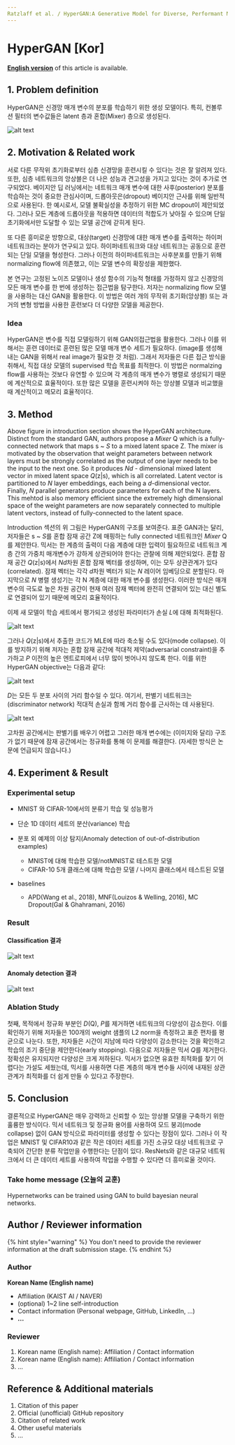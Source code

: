 ```yaml
---
Ratzlaff et al. / HyperGAN:A Generative Model for Diverse, Performant Neural Networks / ICML19
---
```


#  HyperGAN \[Kor\]

[**English version**](./icml-2021-hypergan-eng.md) of this article is available.

##  1. Problem definition

HyperGAN은 신경망 매개 변수의 분포를 학습하기 위한 생성 모델이다. 특히, 컨볼루션 필터의 변수값들은 latent 층과 혼합(Mixer) 층으로 생성된다.

![alt text](../../.gitbook/assets/17/Screen%20Shot%202021-10-24%20at%207.17.22%20PM.png)

## 2. Motivation & Related work

서로 다른 무작위 초기화로부터 심층 신경망을 훈련시킬 수 있다는 것은 잘 알려져 있다. 또한, 심층 네트워크의 앙상블은 더 나은 성능과 견고성을 가지고 있다는 것이 추가로 연구되었다. 베이지안 딥 러닝에서는 네트워크 매개 변수에 대한 사후(posterior) 분포를 학습하는 것이 중요한 관심사이며, 드롭아웃은(dropout) 베이지안 근사를 위해 일반적으로 사용된다. 한 예시로서, 모델 불확실성을 추정하기 위한 MC dropout이 제안되었다. 그러나 모든 계층에 드롭아웃을 적용하면 데이터의 적합도가 낮아질 수 있으며 단일 초기화에서만 도달할 수 있는 모델 공간에 갇히게 된다.

또 다른 흥미로운 방향으로, 대상(target) 신경망에 대한 매개 변수를 출력하는 하이퍼 네트워크라는 분야가 연구되고 있다. 하이퍼네트워크와 대상 네트워크는 공동으로 훈련되는 단일 모델을 형성한다. 그러나 이전의 하이퍼네트워크는 사후분포를 만들기 위해 normalizing flow에 의존했고, 이는 모델 변수의 확장성을 제한했다.

본 연구는 고정된 노이즈 모델이나 생성 함수의 기능적 형태를 가정하지 않고 신경망의 모든 매개 변수를 한 번에 생성하는 접근법을 탐구한다. 저자는 normalizing flow 모델을 사용하는 대신 GAN을 활용한다. 이 방법은 여러 개의 무작위 초기화(앙상블) 또는 과거의 변형 방법을 사용한 훈련보다 더 다양한 모델을 제공한다.

### Idea

HyperGAN은 변수를 직접 모델링하기 위해 GAN의접근법을 활용한다. 그러나 이를 위해서는 훈련 데이터로 훈련된 많은 모델 매개 변수 세트가 필요하다. (image를 생성해내는 GAN을 위해서 real image가 필요한 것 처럼). 그래서 저자들은 다른 접근 방식을 취해서, 직접 대상 모델의 supervised 학습 목표를 최적한다. 이 방법은 normalzing flow를 사용하는 것보다 유연할 수 있으며 각 계층의 매개 변수가 병렬로 생성되기 때문에 계산적으로 효율적이다. 또한 많은 모델을 훈련시켜야 하는 앙상블 모델과 비교했을 때 계산적이고 메모리 효율적이다.

## 3. Method

Above figure in introduction section shows the HyperGAN architecture.
Distinct from the standard GAN, authors propose a *Mixer* Q which is a fully-connected network that maps s ~ *S* to a mixed latent space Z. The mixer is motivated by the observation that weight parameters between network layers must be strongly correlated as the output of one layer needs to be the input to the next one. So it produces *Nd* - dimensional mixed latent vector in mixed latent space *Q*(z|s), which is all correlated. Latent vector is partitioned to *N* layer embeddings, each being a *d*-dimensional vector. Finally, *N* parallel generators produce parameters for each of the N layers. This mehtod is also memory efficient since the extremely high dimensional space of the weight parameters are now separately connected to multiple latent vectors, instead of fully-connected to the latent space.

Introduction 섹션의 위 그림은 HyperGAN의 구조를 보여준다. 표준 GAN과는 달리, 저자들은 s ~ *S*를 혼합 잠재 공간 Z에 매핑하는 fully connected 네트워크인 *Mixer* Q를 제안한다. 믹서는 한 계층의 출력이 다음 계층에 대한 입력이 필요하므로 네트워크 계층 간의 가중치 매개변수가 강하게 상관되어야 한다는 관찰에 의해 제안되었다. 혼합 잠재 공간 *Q*(z|s)에서 *Nd*차원 혼합 잠재 벡터를 생성하며, 이는 모두 상관관계가 있다(correlated). 잠재 벡터는 각각 *d*차원 벡터가 되는 *N* 레이어 임베딩으로 분할된다. 마지막으로 *N* 병렬 생성기는 각 N 계층에 대한 매개 변수를 생성한다. 이러한 방식은 매개변수의 극도로 높은 차원 공간이 현재 여러 잠재 벡터에 완전히 연결되어 있는 대신 별도로 연결되어 있기 때문에 메모리 효율적이다.

이제 새 모델이 학습 세트에서 평가되고 생성된 파라미터가 손실 *L*에 대해 최적화된다.

![alt text](../../.gitbook/assets/17/Screen%20Shot%202021-10-24%20at%207.17.36%20PM.png)

그러나 *Q*(z|s)에서 추출한 코드가 MLE에 따라 축소될 수도 있다(mode collapse). 이를 방지하기 위해 저자는 혼합 잠재 공간에 적대적 제약(adversarial constraint)을 추가하고 *P* 이전의 높은 엔트로피에서 너무 많이 벗어나지 않도록 한다. 이를 위한 HyperGAN objective는 다음과 같다:

![alt text](../../.gitbook/assets/17/Screen%20Shot%202021-10-24%20at%207.17.44%20PM.png)

*D*는 모든 두 분포 사이의 거리 함수일 수 있다. 여기서, 판별기 네트워크는(discriminator network) 적대적 손실과 함께 거리 함수를 근사하는 데 사용된다.


![alt text](../../.gitbook/assets/17/Screen%20Shot%202021-10-24%20at%208.39.57%20PM.png)

고차원 공간에서는 판별기를 배우기 어렵고 그러한 매개 변수에는 (이미지와 달리) 구조가 없기 때문에 잠재 공간에서는 정규화를 통해 이 문제를 해결한다. (자세한 방식은 논문에 언급되지 않습니다.)


## 4. Experiment & Result

### Experimental setup

- MNIST 와 CIFAR-10에서의 분류기 학습 및 성능평가
- 단순 1D 데이터 세트의 분산(variance) 학습
- 분포 외 예제의 이상 탐지(Anomaly detection of out-of-distribution examples)
  - MNIST에 대해 학습한 모델/notMNIST로 테스트한 모델
  - CIFAR-10 5개 클래스에 대해 학습한 모델 / 나머지 클래스에서 테스트된 모델

- baselines
  - APD(Wang et al., 2018), MNF(Louizos & Welling, 2016), MC Dropout(Gal & Ghahramani, 2016)


### Result

#### Classification 결과

![alt text](../../.gitbook/assets/17/Screen%20Shot%202021-10-24%20at%207.18.17%20PM.png)

#### Anomaly detection 결과

![alt text](../../.gitbook/assets/17/Screen%20Shot%202021-10-24%20at%207.18.38%20PM.png)

### Ablation Study

첫째, 목적에서 정규화 부분인 *D*(Q), *P*를 제거하면 네트워크의 다양성이 감소한다. 이를 확인하기 위해 저자들은 100개의 weight 샘플의 L2 norm을 측정하고 표준 편차를 평균으로 나눈다. 또한, 저자들은 시간이 지남에 따라 다양성이 감소한다는 것을 확인하고 학습의 조기 중단을 제안한다(early stopping). 다음으로 저자들은 믹서 *Q*를 제거한다. 정확성은 유지되지만 다양성은 크게 저하된다. 믹서가 없으면 유효한 최적화를 찾기 어렵다는 가설도 세웠는데, 믹서를 사용하면 다른 계층의 매개 변수들 사이에 내재된 상관관계가 최적화를 더 쉽게 만들 수 있다고 주장한다.

## 5. Conclusion

결론적으로 HyperGAN은 매우 강력하고 신뢰할 수 있는 앙상블 모델을 구축하기 위한 훌륭한 방식이다. 믹서 네트워크 및 정규화 용어를 사용하여 모드 붕괴(mode collapse) 없이 GAN 방식으로 파라미터를 생성할 수 있다는 장점이 있다. 그러나 이 작업은 MNIST 및 CIFAR10과 같은 작은 데이터 세트를 가진 소규모 대상 네트워크로 구축되어 간단한 분류 작업만을 수행한다는 단점이 있다. ResNets와 같은 대규모 네트워크에서 더 큰 데이터 세트를 사용하여 작업을 수행할 수 있다면 더 흥미로울 것이다.

### Take home message \(오늘의 교훈\)

Hypernetworks can be trained using GAN to build bayesian neural networks.

## Author / Reviewer information

{% hint style="warning" %}
You don't need to provide the reviewer information at the draft submission stage.
{% endhint %}

### Author

**Korean Name \(English name\)** 

* Affiliation \(KAIST AI / NAVER\)
* \(optional\) 1~2 line self-introduction
* Contact information \(Personal webpage, GitHub, LinkedIn, ...\)
* **...**

### Reviewer

1. Korean name \(English name\): Affiliation / Contact information
2. Korean name \(English name\): Affiliation / Contact information
3. ...

## Reference & Additional materials

1. Citation of this paper
2. Official \(unofficial\) GitHub repository
3. Citation of related work
4. Other useful materials
5. ...

